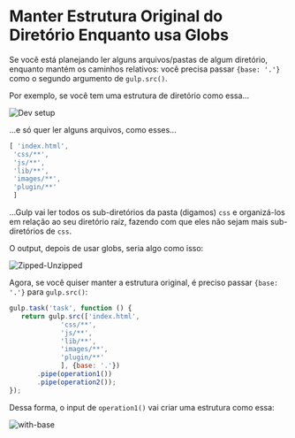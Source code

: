 # Manter Estrutura Original do Diretório Enquanto usa Globs

Se você está planejando ler alguns arquivos/pastas de algum diretório, enquanto mantém os caminhos relativos: você precisa passar `{base: '.'}` como o segundo argumento de `gulp.src()`.

Por exemplo, se você tem uma estrutura de diretório como essa...

![Dev setup](https://cloud.githubusercontent.com/assets/2562992/3178498/bedf75b4-ec1a-11e3-8a71-a150ad94b450.png)

...e só quer ler alguns arquivos, como esses...

```js
[ 'index.html',
 'css/**',
 'js/**',
 'lib/**',
 'images/**',
 'plugin/**'
 ]
```

...Gulp vai ler todos os sub-diretórios da pasta (digamos) `css` e organizá-los em relação ao seu diretório raíz, fazendo com que eles não sejam mais sub-diretórios de `css`.

O output, depois de usar globs, seria algo como isso:

![Zipped-Unzipped](https://cloud.githubusercontent.com/assets/2562992/3178614/27208c52-ec1c-11e3-852e-8bbb8e420c7f.png)

Agora, se você quiser manter a estrutura original, é preciso passar `{base: '.'}` para `gulp.src()`:

```js
gulp.task('task', function () {
   return gulp.src(['index.html',
             'css/**',
             'js/**',
             'lib/**',
             'images/**',
             'plugin/**'
             ], {base: '.'})
       .pipe(operation1())
       .pipe(operation2());
});
```
Dessa forma, o input de `operation1()` vai criar uma estrutura como essa:

![with-base](https://cloud.githubusercontent.com/assets/2562992/3178607/053d6722-ec1c-11e3-9ba8-7ce39e1a480e.png)
